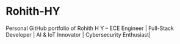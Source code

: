 # Rohith-HY
Personal GitHub portfolio of Rohith H Y – ECE Engineer | Full-Stack Developer | AI &amp; IoT Innovator | Cybersecurity Enthusiast| 
